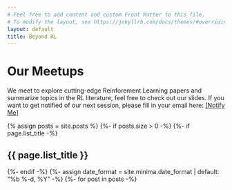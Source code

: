 ```yaml
---
# Feel free to add content and custom Front Matter to this file.
# To modify the layout, see https://jekyllrb.com/docs/themes/#overriding-theme-defaults
layout: default
title: Beyond RL
---
```

<div class="container">
    <div class="block mb-0.5 shadowed">
        <h1 class="bt-1.5">Our Meetups</h1>
        <p>We meet to explore cutting-edge Reinforement Learning papers and summarize topics in the RL literature, feel free to check out our slides. If you want to get notified of our next session, please fill in your email here: <a href="https://forms.gle/XGdk9P1dDhmLFJsX9">[Notify Me]</a></p>
    </div>
    {% assign posts = site.posts %}
    {%- if posts.size > 0 -%}
    {%- if page.list_title -%}
    <h2 class="post-list-heading">{{ page.list_title }}</h2>
    {%- endif -%}
    {%- assign date_format = site.minima.date_format | default: "%b %-d, %Y" -%}
    {%- for post in posts -%}
    <div class="block mb-0.5 shadowed" {% if post.tba %} style="background:gold" {% endif %}>
    <a href="{{ post.url | relative_url }}" class="
      post-card d-block
      
      py-2/3
          ">
        <div class="row">
            <div class="col-9 col-sm-4 col-md-3 col-xl-2">
                  <img src="{{ post.cover }}" width="128px" style="margin-left:20px">
            </div>
            <div class="col-12 col-sm-8 col-md-9 col-xl-10">
                <div class="row h-100">
                    <div class="col-12 col-lg-9 col-xl-9">
                        <div class="h-100 d-flex flex-column justify-content-between">
                            <div class="post-card-fade">
                                <h3 class="balance-text" style="">{{ post.title | escape }}</h3>
                                <p class="small mt-0.125 color-fg-80 js-widow">
                                    {{ post.summary }}
                                </p>
                                <ul style="overflow: hidden; display: block;">
                                    {% if post.code %}
                                    <li style="float:left"><svg xmlns="http://www.w3.org/2000/svg" viewBox="0 0 512 512" width="30px">
                                            <path d="M256 32C132.3 32 32 134.9 32 261.7c0 101.5 64.2 187.5 153.2 217.9 1.4.3 2.6.4 3.8.4 8.3 0 11.5-6.1 11.5-11.4 0-5.5-.2-19.9-.3-39.1-8.4 1.9-15.9 2.7-22.6 2.7-43.1 0-52.9-33.5-52.9-33.5-10.2-26.5-24.9-33.6-24.9-33.6-19.5-13.7-.1-14.1 1.4-14.1h.1c22.5 2 34.3 23.8 34.3 23.8 11.2 19.6 26.2 25.1 39.6 25.1 10.5 0 20-3.4 25.6-6 2-14.8 7.8-24.9 14.2-30.7-49.7-5.8-102-25.5-102-113.5 0-25.1 8.7-45.6 23-61.6-2.3-5.8-10-29.2 2.2-60.8 0 0 1.6-.5 5-.5 8.1 0 26.4 3.1 56.6 24.1 17.9-5.1 37-7.6 56.1-7.7 19 .1 38.2 2.6 56.1 7.7 30.2-21 48.5-24.1 56.6-24.1 3.4 0 5 .5 5 .5 12.2 31.6 4.5 55 2.2 60.8 14.3 16.1 23 36.6 23 61.6 0 88.2-52.4 107.6-102.3 113.3 8 7.1 15.2 21.1 15.2 42.5 0 30.7-.3 55.5-.3 63 0 5.4 3.1 11.5 11.4 11.5 1.2 0 2.6-.1 4-.4C415.9 449.2 480 363.1 480 261.7 480 134.9 379.7 32 256 32z"></path>
                                        </svg></li>
                                    {% endif %}
                                    {% if post.paper %}
                                    <li style="float:left">
                                    <svg xmlns="http://www.w3.org/2000/svg" viewBox="0 0 512 512" width="30px">
                                            <path d="M288 48H136c-22.092 0-40 17.908-40 40v336c0 22.092 17.908 40 40 40h240c22.092 0 40-17.908 40-40V176L288 48zm-16 144V80l112 112H272z"></path>
                                        </svg></li>
                                    {% endif %}
                                    {% if post.slides %}
                                    <li style="float:left"><img src="/assets/images/present.svg" width="30px"></li>
                                    {% endif %}
                                </ul>
                            </div>
                            <div class="post-card-fade xsmall-caps color-fg-40 mt-0.25">
                                <div class="d-block d-lg-none"><time datetime="{{ post.date }}" {% if post.tba %}style="visibility: hidden;"{% endif %} >{{ post.date | date: date_format }}</time>{% if post.tba %}TBA<mark></mark>{% endif %}<br></div>
                            </div>
                        </div>
                    </div>
                    <div class="col-12 col-lg-3 col-xl-3 text-left text-lg-right d-none d-lg-block">
                        <time class="post-card-fade xsmall-caps d-block color-fg-40 mt-0.125" {% if post.tba %}style="visibility: hidden;"{% endif %} >{{ post.date | date: date_format }}</time>{% if post.tba %}TBA<mark></mark>{% endif %}
                    </div>
                </div>
            </div>
        </div>
    </a>
    </div>
    {%- endfor -%}
    {%- endif -%}
</div>